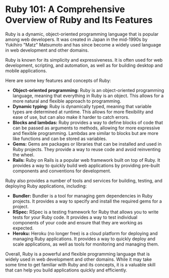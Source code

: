 # Ruby 101: A Comprehensive Overview of Ruby and Its Features

Ruby is a dynamic, object-oriented programming language that is popular among web developers. It was created in Japan in the mid-1990s by Yukihiro "Matz" Matsumoto and has since become a widely used language in web development and other domains.

Ruby is known for its simplicity and expressiveness. It is often used for web development, scripting, and automation, as well as for building desktop and mobile applications.

Here are some key features and concepts of Ruby:

* **Object-oriented programming:** Ruby is an object-oriented programming language, meaning that everything in Ruby is an object. This allows for a more natural and flexible approach to programming.
* **Dynamic typing:** Ruby is dynamically typed, meaning that variable types are determined at runtime. This allows for more flexibility and ease of use, but can also make it harder to catch errors.
* **Blocks and lambdas:** Ruby provides a way to define blocks of code that can be passed as arguments to methods, allowing for more expressive and flexible programming. Lambdas are similar to blocks but are more like functions and can be stored as variables.
* **Gems:** Gems are packages or libraries that can be installed and used in Ruby projects. They provide a way to reuse code and avoid reinventing the wheel.
* **Rails:** Ruby on Rails is a popular web framework built on top of Ruby. It provides a way to quickly build web applications by providing pre-built components and conventions for development.

Ruby also provides a number of tools and services for building, testing, and deploying Ruby applications, including:

* **Bundler:** Bundler is a tool for managing gem dependencies in Ruby projects. It provides a way to specify and install the required gems for a project.
* **RSpec:** RSpec is a testing framework for Ruby that allows you to write tests for your Ruby code. It provides a way to test individual components of your code and ensure that they are working as expected.
* **Heroku:** Heroku (no longer free) is a cloud platform for deploying and managing Ruby applications. It provides a way to quickly deploy and scale applications, as well as tools for monitoring and managing them.

Overall, Ruby is a powerful and flexible programming language that is widely used in web development and other domains. While it may take some time to get familiar with Ruby and its concepts, it is a valuable skill that can help you build applications quickly and efficiently.
